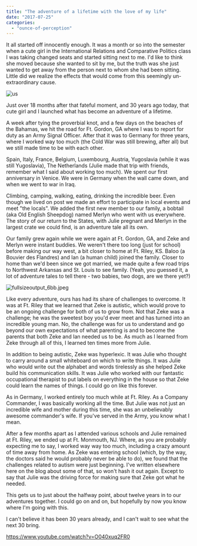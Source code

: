 ```yaml
---
title: "The adventure of a lifetime with the love of my life"
date: "2017-07-25"
categories: 
  - "ounce-of-perception"
---
```


It all started off innocently enough. It was a month or so into the semester when a cute girl in the International Relations and Comparative Politics class I was taking changed seats and started sitting next to me. I'd like to think she moved because she wanted to sit by me, but the truth was she just wanted to get away from the person next to whom she had been sitting. Little did we realize the effects that would come from this seemingly un-extraordinary cause.

![us](images/us.jpg)

Just over 18 months after that fateful moment, and 30 years ago today, that cute girl and I launched what has become an adventure of a lifetime.

A week after tying the proverbial knot, and a few days on the beaches of the Bahamas, we hit the road for Ft. Gordon, GA where I was to report for duty as an Army Signal Officer. After that it was to Germany for three years, where I worked way too much (the Cold War was still brewing, after all) but we still made time to be with each other.

Spain, Italy, France, Belgium, Luxembourg, Austria, Yugoslavia (while it was still Yugoslavia), The Netherlands (Julie made that trip with friends, remember what I said about working too much). We spent our first anniversary in Venice. We were in Germany when the wall came down, and when we went to war in Iraq.

Climbing, camping, walking, eating, drinking the incredible beer. Even though we lived on post we made an effort to participate in local events and meet "the locals". We added the first new member to our family, a bobtail (aka Old English Sheepdog) named Merlyn who went with us everywhere. The story of our return to the States, with Julie pregnant and Merlyn in the largest crate we could find, is an adventure tale all its own.

Our family grew again while we were again at Ft. Gordon, GA, and Zeke and Merlyn were instant buddies. We weren't there too long (just for school) before making our way west, a bit closer to home at Ft. Riley, KS. Baloo (a Bouvier des Flandres) and Ian (a human child) joined the family. Closer to home than we'd been since we got married, we made quite a few road trips to Northwest Arkansas and St. Louis to see family. (Yeah, you guessed it, a lot of adventure tales to tell there - two babies, two dogs, are we there yet?)

![fullsizeoutput_6bb.jpeg](images/fullsizeoutput_6bb.jpeg)

Like every adventure, ours has had its share of challenges to overcome. It was at Ft. Riley that we learned that Zeke is autistic, which would prove to be an ongoing challenge for both of us to grow from. Not that Zeke was a challenge; he was the sweetest boy you'd ever meet and has turned into an incredible young man. No, the challenge was for us to understand and go beyond our own expectations of what parenting is and to become the parents that both Zeke and Ian needed us to be. As much as I learned from Zeke through all of this, I learned ten times more from Julie.

In addition to being autistic, Zeke was hyperlexic. It was Julie who thought to carry around a small whiteboard on which to write things. It was Julie who would write out the alphabet and words tirelessly as she helped Zeke build his communication skills. It was Julie who worked with our fantastic occupational therapist to put labels on everything in the house so that Zeke could learn the names of things. I could go on like this forever.

As in Germany, I worked entirely too much while at Ft. Riley. As a Company Commander, I was basically working all the time. But Julie was not just an incredible wife and mother during this time, she was an unbelievably awesome commander's wife. If you've served in the Army, you know what I mean.

After a few months apart as I attended various schools and Julie remained at Ft. Riley, we ended up at Ft. Monmouth, NJ. Where, as you are probably expecting me to say, I worked way way too much, including a crazy amount of time away from home. As Zeke was entering school (which, by the way, the doctors said he would probably never be able to do), we found that the challenges related to autism were just beginning. I've written elsewhere here on the blog about some of that, so won't hash it out again. Except to say that Julie was the driving force for making sure that Zeke got what he needed.

This gets us to just about the halfway point, about twelve years in to our adventures together. I could go on and on, but hopefully by now you know where I'm going with this.

I can't believe it has been 30 years already, and I can't wait to see what the next 30 bring.

https://www.youtube.com/watch?v=O040xuq2FR0
